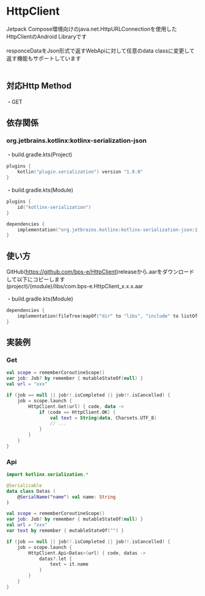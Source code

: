 # HttpClient

Jetpack Compose環境向けのjava.net.HttpURLConnectionを使用したHttpClientのAndroid Libraryです</br>
</br>
responceDataをJson形式で返すWebApiに対して任意のdata classに変更して返す機能もサポートしています</br>
</br>

## 対応Http Method

・GET

## 依存関係

### org.jetbrains.kotlinx:kotlinx-serialization-json

・build.gradle.kts(Project)
```kotlin
plugins {
    kotlin("plugin.serialization") version "1.9.0"
}
```

・build.gradle.kts(Module)
```kotlin
plugins {
    id("kotlinx-serialization")
}

dependencies {
    implementation("org.jetbrains.kotlinx:kotlinx-serialization-json:1.6.0")
}
```

## 使い方

GitHub(https://github.com/bps-e/HttpClient)releaseから.aarをダウンロードして以下にコピーします</br>
(project)/(module)/libs/com.bps-e.HttpClient_x.x.x.aar

・build.gradle.kts(Module)
```kotlin
dependencies {
    implementation(fileTree(mapOf("dir" to "libs", "include" to listOf("*.jar", "*.aar"))))
}
```

## 実装例

### Get

```kotlin
val scope = rememberCoroutineScope()
var job: Job? by remember { mutableStateOf(null) }
val url = "xxx"

if (job == null || job!!.isCompleted || job!!.isCancelled) {
    job = scope.launch {
        HttpClient.Get(url) { code, data ->
            if (code == HttpClient.OK) {
                val text = String(data, Charsets.UTF_8)
                // ...
            }
        }
    }
}
```

### Api

```kotlin
import kotlinx.serialization.*

@Serializable
data class Datas (
    @SerialName("name") val name: String
)
```

```kotlin
val scope = rememberCoroutineScope()
var job: Job? by remember { mutableStateOf(null) }
val url = "xxx"
var text by remember { mutableStateOf("") }

if (job == null || job!!.isCompleted || job!!.isCancelled) {
    job = scope.launch {
        HttpClient.Api<Datas>(url) { code, datas ->
            datas?.let {
                text = it.name
            }
        }
    }
}
```
